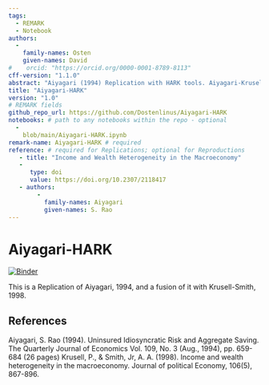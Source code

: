 ```yaml
---
tags:
  - REMARK
  - Notebook
authors:
  -
    family-names: Osten
    given-names: David 
#    orcid: "https://orcid.org/0000-0001-8789-8113"
cff-version: "1.1.0"
abstract: "Aiyagari (1994) Replication with HARK tools. Aiyagari-Krusell-Smith hybrid model."
title: "Aiyagari-HARK"
version: "1.0"
# REMARK fields
github_repo_url: https://github.com/Dostenlinus/Aiyagari-HARK
notebooks: # path to any notebooks within the repo - optional
  - 
    blob/main/Aiyagari-HARK.ipynb
remark-name: Aiyagari-HARK # required 
reference: # required for Replications; optional for Reproductions
   - title: "Income and Wealth Heterogeneity in the Macroeconomy"
   - 
      type: doi
      value: https://doi.org/10.2307/2118417
   - authors:
        -
          family-names: Aiyagari
          given-names: S. Rao
---
```




# Aiyagari-HARK

[![Binder](https://mybinder.org/badge_logo.svg)](https://mybinder.org/v2/gh/Dostenlinus/Aiyagari-HARK/HEAD)

This is a Replication of Aiyagari, 1994,  and a fusion of it with Krusell-Smith, 1998.


## References

Aiyagari, S. Rao (1994). Uninsured Idiosyncratic Risk and Aggregate Saving. The Quarterly Journal of Economics Vol. 109, No. 3 (Aug., 1994), pp. 659-684 (26 pages)
Krusell, P., & Smith, Jr, A. A. (1998). Income and wealth heterogeneity in the macroeconomy. Journal of political Economy, 106(5), 867-896.
